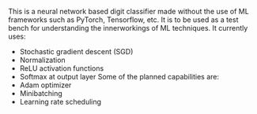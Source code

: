 This is a neural network based digit classifier made without the use of ML frameworks such as PyTorch, Tensorflow, etc.
It is to be used as a test bench for understanding the innerworkings of ML techniques. It currently uses:
  - Stochastic gradient descent (SGD)
  - Normalization
  - ReLU activation functions
  - Softmax at output layer
Some of the planned capabilities are: 
  - Adam optimizer
  - Minibatching
  - Learning rate scheduling
